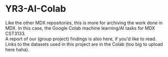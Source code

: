 # YR3-AI-Colab
Like the other MDX repositories, this is more for archiving the work done in MDX. In this case, the Google Colab machine learning/AI tasks for MDX CST3133.  
A report of our (group project) findings is also here, if you'd like to read.  
Links to the datasets used in this project are in the Colab (too big to upload here haha).
